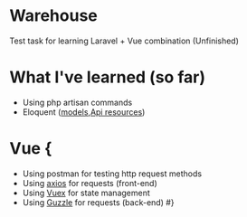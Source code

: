 # Warehouse

Test task for learning Laravel + Vue combination (Unfinished)

# What I've learned (so far)

* Using php artisan commands
* Eloquent (<a href="https://laravel.com/docs/6.x/eloquent">models</a>,<a href="https://laravel.com/docs/master/eloquent-resources">Api resources</a>)
# Vue { 
* Using postman for testing http request methods
* Using <a href="https://github.com/axios/axios">axios</a> for requests (front-end)
* Using <a href="https://vuex.vuejs.org/">Vuex</a> for state management
* Using <a href="http://docs.guzzlephp.org/en/stable/overview.html">Guzzle</a> for requests (back-end)
#}
